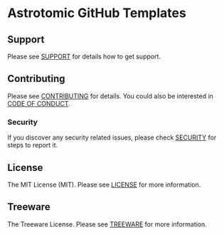 # Astrotomic GitHub Templates

## Support

Please see [SUPPORT](SUPPORT.md) for details how to get support.

## Contributing

Please see [CONTRIBUTING](CONTRIBUTING.md) for details. You could also be interested in [CODE OF CONDUCT](CODE_OF_CONDUCT.md).

### Security

If you discover any security related issues, please check [SECURITY](SECURITY.md) for steps to report it.

## License

The MIT License (MIT). Please see [LICENSE](LICENSE.md) for more information.

## Treeware

The Treeware License. Please see [TREEWARE](TREEWARE.md) for more information.
